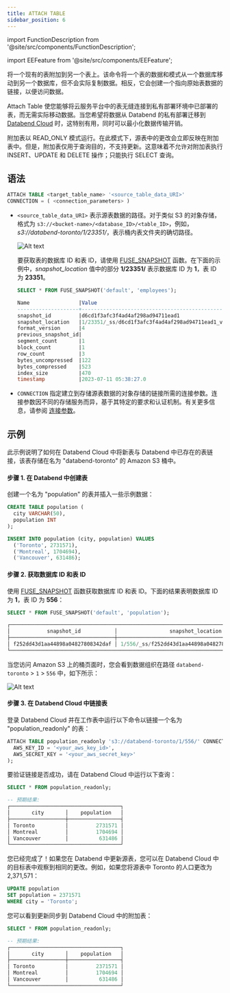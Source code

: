```yaml
---
title: ATTACH TABLE
sidebar_position: 6
---
```


import FunctionDescription from '@site/src/components/FunctionDescription';

<FunctionDescription description="引入或更新: v1.2.549"/>

import EEFeature from '@site/src/components/EEFeature';

<EEFeature featureName='ATTACH TABLE'/>

将一个现有的表附加到另一个表上。该命令将一个表的数据和模式从一个数据库移动到另一个数据库，但不会实际复制数据。相反，它会创建一个指向原始表数据的链接，以便访问数据。

Attach Table 使您能够将云服务平台中的表无缝连接到私有部署环境中已部署的表，而无需实际移动数据。当您希望将数据从 Databend 的私有部署迁移到 [Databend Cloud](https://www.databend.com) 时，这特别有用，同时可以最小化数据传输开销。

附加表以 READ_ONLY 模式运行。在此模式下，源表中的更改会立即反映在附加表中。但是，附加表仅用于查询目的，不支持更新。这意味着不允许对附加表执行 INSERT、UPDATE 和 DELETE 操作；只能执行 SELECT 查询。

## 语法

```sql
ATTACH TABLE <target_table_name> '<source_table_data_URI>'
CONNECTION = ( <connection_parameters> )
```

- `<source_table_data_URI>` 表示源表数据的路径。对于类似 S3 的对象存储，格式为 `s3://<bucket-name>/<database_ID>/<table_ID>`，例如，_s3://databend-toronto/1/23351/_，表示桶内表文件夹的确切路径。

  ![Alt text](/img/sql/attach.png)

  要获取表的数据库 ID 和表 ID，请使用 [FUSE_SNAPSHOT](../../../20-sql-functions/16-system-functions/fuse_snapshot.md) 函数。在下面的示例中，_snapshot_location_ 值中的部分 **1/23351/** 表示数据库 ID 为 **1**，表 ID 为 **23351**。

  ```sql
  SELECT * FROM FUSE_SNAPSHOT('default', 'employees');

  Name                |Value                                              |
  --------------------+---------------------------------------------------+
  snapshot_id         |d6cd1f3afc3f4ad4af298ad94711ead1                   |
  snapshot_location   |1/23351/_ss/d6cd1f3afc3f4ad4af298ad94711ead1_v4.mpk|
  format_version      |4                                                  |
  previous_snapshot_id|                                                   |
  segment_count       |1                                                  |
  block_count         |1                                                  |
  row_count           |3                                                  |
  bytes_uncompressed  |122                                                |
  bytes_compressed    |523                                                |
  index_size          |470                                                |
  timestamp           |2023-07-11 05:38:27.0                              |
  ```

- `CONNECTION` 指定建立到存储源表数据的对象存储的链接所需的连接参数。连接参数因不同的存储服务而异，基于其特定的要求和认证机制。有关更多信息，请参阅 [连接参数](../../../00-sql-reference/51-connect-parameters.md)。

## 示例

此示例说明了如何在 Databend Cloud 中将新表与 Databend 中已存在的表链接，该表存储在名为 "databend-toronto" 的 Amazon S3 桶中。

#### 步骤 1. 在 Databend 中创建表

创建一个名为 "population" 的表并插入一些示例数据：

```sql title='Databend:'
CREATE TABLE population (
  city VARCHAR(50),
  population INT
);

INSERT INTO population (city, population) VALUES
  ('Toronto', 2731571),
  ('Montreal', 1704694),
  ('Vancouver', 631486);
```

#### 步骤 2. 获取数据库 ID 和表 ID

使用 [FUSE_SNAPSHOT](../../../20-sql-functions/16-system-functions/fuse_snapshot.md) 函数获取数据库 ID 和表 ID。下面的结果表明数据库 ID 为 **1**，表 ID 为 **556**：

```sql title='Databend:'
SELECT * FROM FUSE_SNAPSHOT('default', 'population');

┌──────────────────────────────────────────────────────────────────────────────────────────────────────────────────────────────────────────────────────────────────────────────────────────────────────────────────────────────────────────────────────────┐
│            snapshot_id           │                 snapshot_location                 │ format_version │ previous_snapshot_id │ segment_count │ block_count │ row_count │ bytes_uncompressed │ bytes_compressed │ index_size │          timestamp         │
├──────────────────────────────────┼───────────────────────────────────────────────────┼────────────────┼──────────────────────┼───────────────┼─────────────┼───────────┼────────────────────┼──────────────────┼────────────┼────────────────────────────┤
│ f252dd43d1aa44898a04827808342daf │ 1/556/_ss/f252dd43d1aa44898a04827808342daf_v4.mpk │              4 │ NULL                 │             1 │           1 │         3 │                 70 │              448 │        531 │ 2023-11-01 02:35:47.325319 │
└──────────────────────────────────────────────────────────────────────────────────────────────────────────────────────────────────────────────────────────────────────────────────────────────────────────────────────────────────────────────────────────┘
```

当您访问 Amazon S3 上的桶页面时，您会看到数据组织在路径 `databend-toronto` > `1` > `556` 中，如下所示：

![Alt text](/img/sql/attach-table-2.png)

#### 步骤 3. 在 Databend Cloud 中链接表

登录 Databend Cloud 并在工作表中运行以下命令以链接一个名为 "population_readonly" 的表：

```sql title='Databend Cloud:'
ATTACH TABLE population_readonly 's3://databend-toronto/1/556/' CONNECTION = (
  AWS_KEY_ID = '<your_aws_key_id>',
  AWS_SECRET_KEY = '<your_aws_secret_key>'
);
```

要验证链接是否成功，请在 Databend Cloud 中运行以下查询：

```sql title='Databend Cloud:'
SELECT * FROM population_readonly;

-- 预期结果:
┌────────────────────────────────────┐
│       city       │    population   │
├──────────────────┼─────────────────┤
│ Toronto          │         2731571 │
│ Montreal         │         1704694 │
│ Vancouver        │          631486 │
└────────────────────────────────────┘
```

您已经完成了！如果您在 Databend 中更新源表，您可以在 Databend Cloud 中的目标表中观察到相同的更改。例如，如果您将源表中 Toronto 的人口更改为 2,371,571：

```sql title='Databend:'
UPDATE population
SET population = 2371571
WHERE city = 'Toronto';
```

您可以看到更新同步到 Databend Cloud 中的附加表：

```sql title='Databend Cloud:'
SELECT * FROM population_readonly;

-- 预期结果:
┌────────────────────────────────────┐
│       city       │    population   │
├──────────────────┼─────────────────┤
│ Toronto          │         2371571 │
│ Montreal         │         1704694 │
│ Vancouver        │          631486 │
└────────────────────────────────────┘
```
